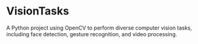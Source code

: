 # VisionTasks
 A Python project using OpenCV to perform diverse computer vision tasks, including face detection, gesture recognition, and video processing.

